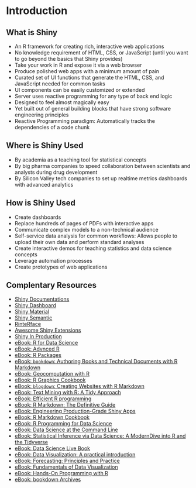 # Introduction

## What is Shiny

- An R framework for creating rich, interactive web applications
- No knowledge requirement of HTML, CSS, or JavaScript (until you want to go beyond the basics that Shiny provides)
- Take your work in R and expose it via a web browser
- Produce polished web apps with a minimum amount of pain
- Curated set of UI functions that generate the HTML, CSS, and JavaScript needed for common tasks
- UI components can be easily customized or extended
- Server uses reactive programming for any type of back end logic
- Designed to feel almost magically easy
- Yet built out of general building blocks that have strong software engineering principles
- Reactive Programming paradigm: Automatically tracks the dependencies of a code chunk

## Where is Shiny Used

- By academia as a teaching tool for statistical concepts
- By big pharma companies to speed collaboration between scientists and analysts during drug development
- By Silicon Valley tech companies to set up realtime metrics dashboards with advanced analytics

## How is Shiny Used

- Create dashboards
- Replace hundreds of pages of PDFs with interactive apps
- Communicate complex models to a non-technical audience
- Self-service data analysis for common workflows: Allows people to upload their own data and perform standard analyses
- Create interactive demos for teaching statistics and data science concepts
- Leverage automation processes
- Create prototypes of web applications

## Complentary Resources

- [Shiny Documentations](https://shiny.rstudio.com/articles/)
- [Shiny Dashboard](https://rstudio.github.io/shinydashboard/)
- [Shiny Material](https://ericrayanderson.github.io/shinymaterial/)
- [Shiny Semantic](https://appsilon.github.io/shiny.semantic/)
- [RinteRface](https://github.com/RinteRface)
- [Awesome Shiny Extensions](https://github.com/nanxstats/awesome-shiny-extensions)
- [Shiny In Production](https://rstudio.com/resources/rstudioconf-2019/shiny-in-production-principles-practices-and-tools/)
- [eBook: R for Data Science](https://r4ds.had.co.nz/)
- [eBook: Advnced R](https://adv-r.hadley.nz/)
- [eBook: R Packages](https://r-pkgs.org/)
- [eBook: `bookdown`: Authoring Books and Technical Documents with R Markdown](https://bookdown.org/yihui/bookdown/)
- [eBook: Geocomputation with R](https://geocompr.robinlovelace.net/)
- [eBook: R Graphics Cookbook](https://r-graphics.org/)
- [eBook: `blogdown`: Creating Websites with R Markdown](https://bookdown.org/yihui/blogdown/)
- [eBook: Text Mining with R: A Tidy Approach](https://www.tidytextmining.com/)
- [eBook: Efficient R programming](https://csgillespie.github.io/efficientR/)
- [eBook: R Markdown: The Definitive Guide](https://bookdown.org/yihui/rmarkdown/)
- [eBook: Engineering Production-Grade Shiny Apps](https://engineering-shiny.org/)
- [eBook: R Markdown Cookbook](https://bookdown.org/yihui/rmarkdown-cookbook/)
- [eBook: R Programming for Data Science](https://bookdown.org/rdpeng/rprogdatascience/)
- [eBook: Data Science at the Command Line](https://www.datascienceatthecommandline.com/)
- [eBook: Statistical Inference via Data Science: A ModernDive into R and the Tidyverse](https://moderndive.com/)
- [eBook: Data Science Live Book](https://livebook.datascienceheroes.com/)
- [eBook: Data Visualization: A practical introduction](https://socviz.co/)
- [eBook: Forecasting: Principles and Practice](https://otexts.com/fpp2/)
- [eBook: Fundamentals of Data Visualization](https://clauswilke.com/dataviz/)
- [eBook: Hands-On Programming with R](https://rstudio-education.github.io/hopr/)
- [eBook: bookdown Archives](https://bookdown.org/home/archive/)
